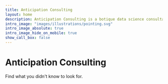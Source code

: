```yaml
---
title: Anticipation Consulting
layout: home
description: Anticipation Consulting is a botique data science consultancy.
intro_image: "images/illustrations/pointing.svg"
intro_image_absolute: true
intro_image_hide_on_mobile: true
show_call_box: false
---
```


# Anticipation Consulting

Find what you didn't know to look for.
